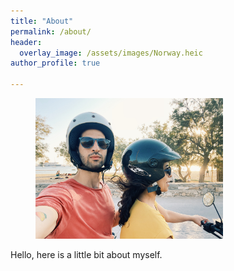 ```yaml
---
title: "About"
permalink: /about/
header:
  overlay_image: /assets/images/Norway.heic
author_profile: true

---
```


<figure style="width: 300px" class="align-right">
  <a href="/assets/images/Greece 4 Wheeler.heic"><img src="/assets/images/Greece 4 Wheeler.heic"></a>
</figure> 

Hello, here is a little bit about myself.
